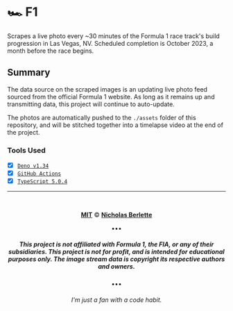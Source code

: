 # 🏎️ F1

Scrapes a live photo every ~30 minutes of the Formula 1 race track's build
progression in Las Vegas, NV. Scheduled completion is October 2023, a month
before the race begins.

## Summary

The data source on the scraped images is an updating live photo feed sourced
from the official Formula 1 website. As long as it remains up and transmitting
data, this project will continue to auto-update.

The photos are automatically pushed to the `./assets` folder of this repository,
and will be stitched together into a timelapse video at the end of the project.

### Tools Used

- [x] [`Deno v1.34`](https://deno.land/manual@v1.34.1)
- [x] [`GitHub Actions`](https://github.com/actions)
- [x] [`TypeScript 5.0.4`](https://typescriptlang.org/)

---

<div align="center">

<br>

[**MIT**](https://nick.mit-license.org) ©
[**Nicholas Berlette**](https://github.com/nberlette)

•••

##### This project is not affiliated with Formula 1, the FIA, or any of their subsidiaries. This project is not for profit, and is intended for educational purposes only. The image stream data is copyright its respective authors and owners.

•••

###### _I'm just a fan with a code habit._

</div>
